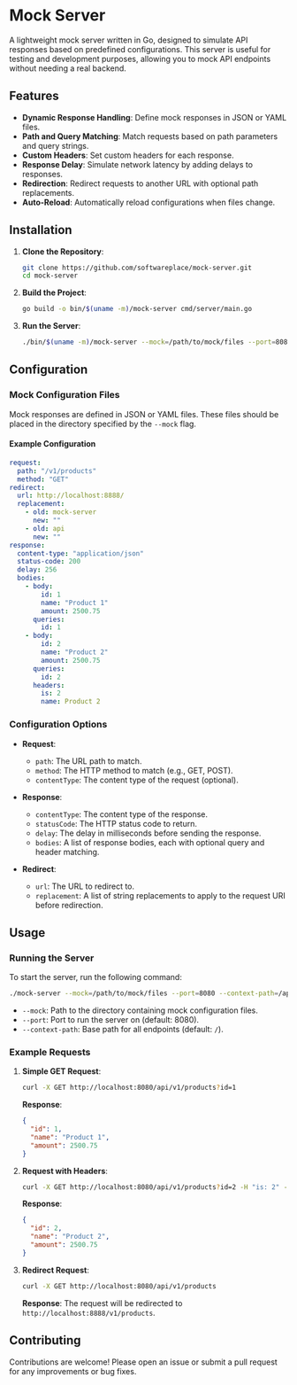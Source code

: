 # Mock Server

A lightweight mock server written in Go, designed to simulate API responses based on predefined configurations. This
server is useful for testing and development purposes, allowing you to mock API endpoints without needing a real
backend.

## Features

- **Dynamic Response Handling**: Define mock responses in JSON or YAML files.
- **Path and Query Matching**: Match requests based on path parameters and query strings.
- **Custom Headers**: Set custom headers for each response.
- **Response Delay**: Simulate network latency by adding delays to responses.
- **Redirection**: Redirect requests to another URL with optional path replacements.
- **Auto-Reload**: Automatically reload configurations when files change.

## Installation

1. **Clone the Repository**:
   ```bash
   git clone https://github.com/softwareplace/mock-server.git
   cd mock-server
   ```

2. **Build the Project**:
   ```bash
   go build -o bin/$(uname -m)/mock-server cmd/server/main.go
   ```
3. **Run the Server**:
   ```bash
   ./bin/$(uname -m)/mock-server --mock=/path/to/mock/files --port=8080 --context-path=/api
   ```

## Configuration

### Mock Configuration Files

Mock responses are defined in JSON or YAML files. These files should be placed in the directory specified by the
`--mock` flag.

#### Example Configuration

```yaml
request:
  path: "/v1/products"
  method: "GET"
redirect:
  url: http://localhost:8888/
  replacement:
    - old: mock-server
      new: ""
    - old: api
      new: ""
response:
  content-type: "application/json"
  status-code: 200
  delay: 256
  bodies:
    - body:
        id: 1
        name: "Product 1"
        amount: 2500.75
      queries:
        id: 1
    - body:
        id: 2
        name: "Product 2"
        amount: 2500.75
      queries:
        id: 2
      headers:
        is: 2
        name: Product 2
```

### Configuration Options

- **Request**:
    - `path`: The URL path to match.
    - `method`: The HTTP method to match (e.g., GET, POST).
    - `contentType`: The content type of the request (optional).

- **Response**:
    - `contentType`: The content type of the response.
    - `statusCode`: The HTTP status code to return.
    - `delay`: The delay in milliseconds before sending the response.
    - `bodies`: A list of response bodies, each with optional query and header matching.

- **Redirect**:
    - `url`: The URL to redirect to.
    - `replacement`: A list of string replacements to apply to the request URI before redirection.

## Usage

### Running the Server

To start the server, run the following command:

```bash
./mock-server --mock=/path/to/mock/files --port=8080 --context-path=/api
```

- `--mock`: Path to the directory containing mock configuration files.
- `--port`: Port to run the server on (default: 8080).
- `--context-path`: Base path for all endpoints (default: `/`).

### Example Requests

1. **Simple GET Request**:
   ```bash
   curl -X GET http://localhost:8080/api/v1/products?id=1
   ```

   **Response**:
   ```json
   {
     "id": 1,
     "name": "Product 1",
     "amount": 2500.75
   }
   ```

2. **Request with Headers**:
   ```bash
   curl -X GET http://localhost:8080/api/v1/products?id=2 -H "is: 2" -H "name: Product 2"
   ```

   **Response**:
   ```json
   {
     "id": 2,
     "name": "Product 2",
     "amount": 2500.75
   }
   ```

3. **Redirect Request**:
   ```bash
   curl -X GET http://localhost:8080/api/v1/products
   ```

   **Response**:
   The request will be redirected to `http://localhost:8888/v1/products`.

## Contributing

Contributions are welcome! Please open an issue or submit a pull request for any improvements or bug fixes.

